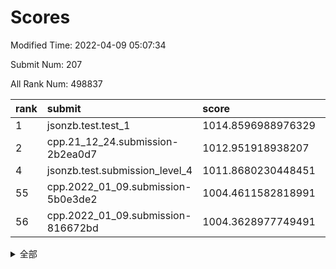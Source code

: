 # Scores

Modified Time: 2022-04-09 05:07:34

Submit Num: 207

All Rank Num: 498837

| rank |               submit               |       score        |       sigma        | pk_num |
| :--- | :--------------------------------- | :----------------- | :----------------- | :----- |
| 1    | jsonzb.test.test_1                 | 1014.8596988976329 | 0.8542242321875572 | 9636   |
| 2    | cpp.21_12_24.submission-2b2ea0d7   | 1012.951918938207  | 0.7783533167341428 | 9644   |
| 4    | jsonzb.test.submission_level_4     | 1011.8680230448451 | 0.8035885600393669 | 9636   |
| 55   | cpp.2022_01_09.submission-5b0e3de2 | 1004.4611582818991 | 0.7257745752825719 | 9634   |
| 56   | cpp.2022_01_09.submission-816672bd | 1004.3628977749491 | 0.7173664622815746 | 9637   |


<details>
<summary>全部</summary>

| rank |                 submit                 |       score        |       sigma        | pk_num |
| :--- | :------------------------------------- | :----------------- | :----------------- | :----- |
| 1    | jsonzb.test.test_1                     | 1014.8596988976329 | 0.8542242321875572 | 9636   |
| 2    | cpp.21_12_24.submission-2b2ea0d7       | 1012.951918938207  | 0.7783533167341428 | 9644   |
| 3    | gobigger.level_3.submission_level_3_41 | 1012.1120995959616 | 0.7810110985008164 | 9641   |
| 4    | jsonzb.test.submission_level_4         | 1011.8680230448451 | 0.8035885600393669 | 9636   |
| 5    | gobigger.level_3.submission_level_3_27 | 1011.2576463053141 | 0.771384028427286  | 9640   |
| 6    | gobigger.level_3.submission_level_3_29 | 1011.2179423492374 | 0.7642040036800095 | 9639   |
| 7    | gobigger.level_3.submission_level_3_46 | 1011.208284088148  | 0.7870285202815085 | 9641   |
| 8    | gobigger.level_3.submission_level_3_26 | 1011.0180312746303 | 0.7601998692633203 | 9643   |
| 9    | gobigger.level_3.submission_level_3_25 | 1010.9960052221954 | 0.7773200033833823 | 9640   |
| 10   | gobigger.level_3.submission_level_3_37 | 1010.950296601772  | 0.7964626920467605 | 9643   |
| 11   | gobigger.level_3.submission_level_3_30 | 1010.8294365418694 | 0.7716172955945865 | 9642   |
| 12   | gobigger.level_3.submission_level_3_36 | 1010.7846089394606 | 0.7778357615798779 | 9638   |
| 13   | gobigger.level_3.submission_level_3_12 | 1010.6217957245998 | 0.7878863791657227 | 9641   |
| 14   | gobigger.level_3.submission_level_3_10 | 1010.5865391940124 | 0.7780733659335753 | 9638   |
| 15   | gobigger.level_3.submission_level_3_45 | 1010.4649645196641 | 0.7341706547297795 | 9634   |
| 16   | gobigger.level_3.submission_level_3_2  | 1010.3685170616003 | 0.7572886486445616 | 9637   |
| 17   | gobigger.level_3.submission_level_3_40 | 1010.3659730849375 | 0.7657180611814978 | 9637   |
| 18   | gobigger.level_3.submission_level_3_23 | 1010.3654044948125 | 0.7555988327355747 | 9638   |
| 19   | gobigger.level_3.submission_level_3_8  | 1010.3522635318772 | 0.7555229801085118 | 9641   |
| 20   | gobigger.level_3.submission_level_3_7  | 1010.2592620919017 | 0.7678630930654339 | 9633   |
| 21   | gobigger.level_3.submission_level_3_22 | 1010.2402197753125 | 0.7706193866631542 | 9637   |
| 22   | gobigger.level_3.submission_level_3_15 | 1010.1234441407044 | 0.7784586280916522 | 9639   |
| 23   | gobigger.level_3.submission_level_3_35 | 1010.1140727903162 | 0.7551077089799527 | 9640   |
| 24   | gobigger.level_3.submission_level_3_49 | 1010.0937850354505 | 0.7637310438556386 | 9641   |
| 25   | gobigger.level_3.submission_level_3_47 | 1010.0757302808428 | 0.7647383957822068 | 9643   |
| 26   | gobigger.level_3.submission_level_3_1  | 1010.0541809135391 | 0.780122903698338  | 9637   |
| 27   | gobigger.level_3.submission_level_3_44 | 1010.0231547804398 | 0.7512703151202085 | 9642   |
| 28   | gobigger.level_3.submission_level_3_13 | 1009.9510166524457 | 0.7616156540538839 | 9640   |
| 29   | gobigger.level_3.submission_level_3_28 | 1009.9238883229092 | 0.7599682579237907 | 9637   |
| 30   | gobigger.level_3.submission_level_3_19 | 1009.884405938871  | 0.733281330869378  | 9646   |
| 31   | gobigger.level_3.submission_level_3_38 | 1009.8340821827356 | 0.7579631257952455 | 9640   |
| 32   | gobigger.level_3.submission_level_3_34 | 1009.8278831722193 | 0.7506103961669888 | 9638   |
| 33   | gobigger.level_3.submission_level_3_42 | 1009.8011153568282 | 0.7641907323437964 | 9641   |
| 34   | gobigger.level_3.submission_level_3_3  | 1009.6836005692181 | 0.7516394918037996 | 9641   |
| 35   | gobigger.level_3.submission_level_3_4  | 1009.6674125129192 | 0.7510087796689026 | 9642   |
| 36   | gobigger.level_3.submission_level_3_21 | 1009.6578827976142 | 0.7334181952250579 | 9635   |
| 37   | gobigger.level_3.submission_level_3_16 | 1009.6357124612184 | 0.790309190484864  | 9641   |
| 38   | gobigger.level_3.submission_level_3_18 | 1009.6025926343209 | 0.7523874356180031 | 9639   |
| 39   | gobigger.level_3.submission_level_3_17 | 1009.5597832563852 | 0.738891598092113  | 9638   |
| 40   | gobigger.level_3.submission_level_3_39 | 1009.5510383799971 | 0.7611992003468168 | 9639   |
| 41   | gobigger.level_3.submission_level_3_33 | 1009.4310508620467 | 0.7555252218745653 | 9636   |
| 42   | gobigger.level_3.submission_level_3_48 | 1009.3171721146969 | 0.7396268683703522 | 9640   |
| 43   | gobigger.level_3.submission_level_3_9  | 1009.0947583135318 | 0.7334148402983904 | 9640   |
| 44   | gobigger.level_3.submission_level_3_14 | 1009.0332051916401 | 0.7336494339987241 | 9640   |
| 45   | gobigger.level_3.submission_level_3_5  | 1008.9393977714378 | 0.7740527512126752 | 9641   |
| 46   | gobigger.level_3.submission_level_3_6  | 1008.8843181290921 | 0.7394216961279886 | 9641   |
| 47   | gobigger.level_3.submission_level_3_24 | 1008.811930727313  | 0.7596219076997934 | 9641   |
| 48   | gobigger.level_3.submission_level_3_32 | 1008.7596924775752 | 0.7516121775966184 | 9640   |
| 49   | gobigger.level_3.submission_level_3_43 | 1008.7147752465122 | 0.7454121697608058 | 9641   |
| 50   | gobigger.level_3.submission_level_3_0  | 1008.6702153410085 | 0.7326045487286074 | 9645   |
| 51   | gobigger.level_3.submission_level_3_31 | 1008.5995586443024 | 0.7523472879283957 | 9639   |
| 52   | gobigger.level_3.submission_level_3_11 | 1008.3978980863875 | 0.7405479504481101 | 9641   |
| 53   | gobigger.level_3.submission_level_3_20 | 1008.2297518751542 | 0.7273589985446831 | 9639   |
| 54   | gobigger.level_1.submission_level_1_23 | 1004.8931662940548 | 0.7212915249562396 | 9639   |
| 55   | cpp.2022_01_09.submission-5b0e3de2     | 1004.4611582818991 | 0.7257745752825719 | 9634   |
| 56   | cpp.2022_01_09.submission-816672bd     | 1004.3628977749491 | 0.7173664622815746 | 9637   |
| 57   | gobigger.level_1.submission_level_1_36 | 1004.1912165726915 | 0.7070966855233494 | 9638   |
| 58   | gobigger.level_1.submission_level_1_45 | 1004.1006343734417 | 0.7266465052153983 | 9639   |
| 59   | gobigger.level_1.submission_level_1_2  | 1004.0905330443137 | 0.7191080589093523 | 9634   |
| 60   | gobigger.level_1.submission_level_1_17 | 1004.0829735758861 | 0.7152897226976436 | 9637   |
| 61   | gobigger.level_1.submission_level_1_31 | 1004.0823112041323 | 0.7211456335437544 | 9641   |
| 62   | gobigger.level_1.submission_level_1_38 | 1004.0232175385736 | 0.7054020377718273 | 9639   |
| 63   | gobigger.level_1.submission_level_1_19 | 1003.9771515783116 | 0.7144654737437305 | 9642   |
| 64   | gobigger.level_1.submission_level_1_33 | 1003.9285236901812 | 0.7151987507330861 | 9640   |
| 65   | gobigger.level_1.submission_level_1_34 | 1003.8703856485909 | 0.7068945751668204 | 9637   |
| 66   | gobigger.level_1.submission_level_1_4  | 1003.8511325752343 | 0.717243227270079  | 9638   |
| 67   | gobigger.level_1.submission_level_1_8  | 1003.7328371343111 | 0.7114307504819134 | 9636   |
| 68   | gobigger.level_1.submission_level_1_27 | 1003.6884645288897 | 0.7232353018832038 | 9637   |
| 69   | gobigger.level_1.submission_level_1_11 | 1003.6640908904662 | 0.7087632395419982 | 9642   |
| 70   | gobigger.level_1.submission_level_1_26 | 1003.635028271939  | 0.7145048715950887 | 9639   |
| 71   | gobigger.level_1.submission_level_1_6  | 1003.6104523432615 | 0.7157743286433844 | 9642   |
| 72   | gobigger.level_1.submission_level_1_16 | 1003.5775765363519 | 0.7202004103756253 | 9639   |
| 73   | gobigger.level_1.submission_level_1_20 | 1003.5519313066403 | 0.7166195456298841 | 9639   |
| 74   | gobigger.level_1.submission_level_1_12 | 1003.5507801899931 | 0.7120599207865502 | 9637   |
| 75   | gobigger.level_1.submission_level_1_37 | 1003.4959063681961 | 0.71440633889524   | 9640   |
| 76   | gobigger.level_1.submission_level_1_40 | 1003.4895906429898 | 0.7212132459965078 | 9639   |
| 77   | gobigger.level_1.submission_level_1_47 | 1003.4251342633191 | 0.7114394914866395 | 9640   |
| 78   | gobigger.level_1.submission_level_1_35 | 1003.3971712771632 | 0.7207685535471071 | 9637   |
| 79   | gobigger.level_1.submission_level_1_10 | 1003.3759354376925 | 0.7043273860179479 | 9638   |
| 80   | gobigger.level_1.submission_level_1_49 | 1003.3735888139839 | 0.7134135788472994 | 9634   |
| 81   | gobigger.level_1.submission_level_1_46 | 1003.370187079552  | 0.7071768325625872 | 9640   |
| 82   | gobigger.level_1.submission_level_1_3  | 1003.3533155093504 | 0.7095519129480644 | 9639   |
| 83   | gobigger.level_1.submission_level_1_41 | 1003.3431675632294 | 0.7141258993150762 | 9640   |
| 84   | gobigger.level_1.submission_level_1_30 | 1003.3077124310015 | 0.7123986538375177 | 9638   |
| 85   | gobigger.level_1.submission_level_1_0  | 1003.2685145502284 | 0.7095460464692425 | 9641   |
| 86   | gobigger.level_1.submission_level_1_32 | 1003.2152851083448 | 0.7166925210954647 | 9640   |
| 87   | gobigger.level_1.submission_level_1_14 | 1003.1141263961019 | 0.7051166521741982 | 9640   |
| 88   | gobigger.level_1.submission_level_1_18 | 1003.0576562957744 | 0.7198521048028523 | 9642   |
| 89   | gobigger.level_1.submission_level_1_28 | 1002.9841672767508 | 0.7049872493281905 | 9641   |
| 90   | gobigger.level_1.submission_level_1_7  | 1002.8955444717607 | 0.7114108835039809 | 9641   |
| 91   | gobigger.level_1.submission_level_1_9  | 1002.8725597183151 | 0.710733581331863  | 9632   |
| 92   | gobigger.level_1.submission_level_1_25 | 1002.7957963044809 | 0.7053505034031341 | 9642   |
| 93   | gobigger.level_1.submission_level_1_42 | 1002.7860176819202 | 0.7040351482261653 | 9639   |
| 94   | gobigger.level_1.submission_level_1_21 | 1002.7851127175022 | 0.7200007685352804 | 9644   |
| 95   | gobigger.level_1.submission_level_1_1  | 1002.7536092665723 | 0.712627630478664  | 9641   |
| 96   | gobigger.level_1.submission_level_1_29 | 1002.7418391109386 | 0.7283347750806997 | 9641   |
| 97   | gobigger.level_1.submission_level_1_22 | 1002.7396778926782 | 0.7226592866937032 | 9640   |
| 98   | gobigger.level_1.submission_level_1_5  | 1002.7379934590944 | 0.7133493010762987 | 9643   |
| 99   | gobigger.level_1.submission_level_1_48 | 1002.5372238888363 | 0.7033602940734829 | 9642   |
| 100  | gobigger.level_1.submission_level_1_24 | 1002.4293504920379 | 0.7100422534137922 | 9643   |
| 101  | gobigger.level_1.submission_level_1_43 | 1002.3814304826308 | 0.7043430774170992 | 9641   |
| 102  | gobigger.level_1.submission_level_1_44 | 1002.0265964567236 | 0.7057726436821815 | 9637   |
| 103  | gobigger.level_1.submission_level_1_15 | 1002.0196306888648 | 0.7144241286338827 | 9641   |
| 104  | gobigger.level_1.submission_level_1_39 | 1001.9635883166502 | 0.7098745166964022 | 9644   |
| 105  | gobigger.level_1.submission_level_1_13 | 1001.6510972211031 | 0.7079052725699232 | 9633   |
| 106  | gobigger.random.submission_random_39   | 997.654645403451   | 0.7175317473877746 | 9642   |
| 107  | gobigger.random.submission_random_23   | 997.5180753348128  | 0.6997321210433798 | 9640   |
| 108  | gobigger.random.submission_random_47   | 997.1139144175282  | 0.7111641193376831 | 9636   |
| 109  | gobigger.random.submission_random_17   | 996.9503683117279  | 0.7054131195846617 | 9640   |
| 110  | gobigger.random.submission_random_22   | 996.8992586740835  | 0.716272710538738  | 9639   |
| 111  | gobigger.random.submission_random_3    | 996.7786381123932  | 0.7136158867987212 | 9639   |
| 112  | gobigger.random.submission_random_34   | 996.7582544750875  | 0.7032999514741985 | 9639   |
| 113  | gobigger.random.submission_random_35   | 996.7091645124408  | 0.714471261622256  | 9639   |
| 114  | gobigger.random.submission_random_1    | 996.6942542293598  | 0.7085302938528614 | 9641   |
| 115  | gobigger.random.submission_random_41   | 996.6650958008082  | 0.7083026729811799 | 9637   |
| 116  | gobigger.random.submission_random_25   | 996.6638709086009  | 0.7135676680024229 | 9638   |
| 117  | gobigger.random.submission_random_30   | 996.6262052473108  | 0.7006437173229373 | 9642   |
| 118  | gobigger.random.submission_random_37   | 996.5138321561444  | 0.717087450437361  | 9643   |
| 119  | gobigger.random.submission_random_29   | 996.5122973450998  | 0.705627272842631  | 9635   |
| 120  | gobigger.random.submission_random_8    | 996.4923476543606  | 0.7054908802755742 | 9638   |
| 121  | gobigger.random.submission_random_49   | 996.4601584011507  | 0.7085038440071737 | 9638   |
| 122  | gobigger.random.submission_random_11   | 996.4551456401114  | 0.7072334579580725 | 9640   |
| 123  | gobigger.random.submission_random_13   | 996.4343142883301  | 0.7128484278126224 | 9638   |
| 124  | gobigger.random.submission_random_26   | 996.4073394164506  | 0.7059627885070779 | 9646   |
| 125  | gobigger.random.submission_random_42   | 996.4041772080202  | 0.7225578645135782 | 9642   |
| 126  | gobigger.random.submission_random_14   | 996.3464439322927  | 0.6935181103449568 | 9637   |
| 127  | gobigger.random.submission_random_36   | 996.3245092711609  | 0.7067012169220057 | 9641   |
| 128  | gobigger.random.submission_random_43   | 996.2945862262404  | 0.7080585412499213 | 9640   |
| 129  | gobigger.random.submission_random_2    | 996.2817359810224  | 0.7043923741665484 | 9635   |
| 130  | gobigger.random.submission_random_7    | 996.2145539252411  | 0.7172739318034983 | 9642   |
| 131  | gobigger.random.submission_random_20   | 996.2110300255055  | 0.7176483798449008 | 9640   |
| 132  | gobigger.random.submission_random_4    | 996.1592974356469  | 0.7155802357699961 | 9639   |
| 133  | gobigger.random.submission_random_46   | 996.1276337707874  | 0.6998327806290316 | 9640   |
| 134  | gobigger.random.submission_random_48   | 996.0263610385815  | 0.7228988163015266 | 9640   |
| 135  | gobigger.random.submission_random_45   | 996.0183464187014  | 0.716003267924346  | 9639   |
| 136  | gobigger.random.submission_random_24   | 996.0051648654842  | 0.714274102585455  | 9642   |
| 137  | gobigger.random.submission_random_16   | 995.9656033112948  | 0.7041353010016516 | 9647   |
| 138  | gobigger.random.submission_random_18   | 995.958470164198   | 0.7134320161032767 | 9638   |
| 139  | gobigger.random.submission_random_9    | 995.9437321788237  | 0.7266896256769003 | 9633   |
| 140  | gobigger.random.submission_random_32   | 995.9250649489699  | 0.7179672355701561 | 9643   |
| 141  | gobigger.random.submission_random_19   | 995.8845000463125  | 0.6989384589648092 | 9637   |
| 142  | gobigger.random.submission_random_15   | 995.8670236556159  | 0.7121742825898153 | 9641   |
| 143  | gobigger.random.submission_random_44   | 995.8230335744366  | 0.7037404610386165 | 9637   |
| 144  | gobigger.random.submission_random_10   | 995.7549282736834  | 0.7112749776142544 | 9636   |
| 145  | gobigger.random.submission_random_31   | 995.5619483148556  | 0.739075695975342  | 9640   |
| 146  | gobigger.random.submission_random_5    | 995.5598258703171  | 0.6999222585626563 | 9636   |
| 147  | gobigger.random.submission_random_28   | 995.4133454336112  | 0.7107178509687672 | 9641   |
| 148  | gobigger.random.submission_random_27   | 995.3326482647385  | 0.7019414268988693 | 9638   |
| 149  | gobigger.random.submission_random_6    | 995.3174068199754  | 0.7142774184332087 | 9641   |
| 150  | gobigger.random.submission_random_0    | 995.2757919812242  | 0.7090349561888687 | 9644   |
| 151  | gobigger.random.submission_random_21   | 995.2704220527384  | 0.7316639135178697 | 9640   |
| 152  | gobigger.random.submission_random_33   | 995.2373495314214  | 0.7144787737165234 | 9636   |
| 153  | gobigger.random.submission_random_38   | 995.2029547502017  | 0.7156943576334645 | 9636   |
| 154  | gobigger.random.submission_random_12   | 994.9352416811719  | 0.7026146927183351 | 9638   |
| 155  | gobigger.random.submission_random_40   | 994.7792624700285  | 0.7142418190782135 | 9639   |
| 156  | gobigger.level_2.submission_level_2_4  | 993.958882518212   | 0.7290430997367576 | 9645   |
| 157  | gobigger.level_2.submission_level_2_16 | 993.8907662969382  | 0.7336006492847751 | 9637   |
| 158  | gobigger.level_2.submission_level_2_19 | 993.6172364571428  | 0.7457093035134309 | 9639   |
| 159  | gobigger.level_2.submission_level_2_1  | 993.5487778714097  | 0.7339165174711597 | 9639   |
| 160  | gobigger.level_2.submission_level_2_20 | 993.4094888906851  | 0.7281087184289023 | 9645   |
| 161  | gobigger.level_2.submission_level_2_44 | 993.2396919639771  | 0.7326578824088005 | 9639   |
| 162  | gobigger.level_2.submission_level_2_3  | 993.2038530527067  | 0.7421149109913916 | 9639   |
| 163  | gobigger.level_2.submission_level_2_18 | 993.1849135814778  | 0.7320530933976643 | 9637   |
| 164  | gobigger.level_2.submission_level_2_48 | 992.9742355558346  | 0.7418686163530384 | 9639   |
| 165  | gobigger.level_2.submission_level_2_24 | 992.9009183796611  | 0.7371319771507577 | 9636   |
| 166  | gobigger.level_2.submission_level_2_22 | 992.8891506513614  | 0.738312408441246  | 9639   |
| 167  | gobigger.level_2.submission_level_2_45 | 992.8624329710078  | 0.7483788875118398 | 9642   |
| 168  | gobigger.level_2.submission_level_2_31 | 992.8472835938388  | 0.7408402686962159 | 9637   |
| 169  | gobigger.level_2.submission_level_2_41 | 992.8438389759176  | 0.7417271540450132 | 9638   |
| 170  | gobigger.level_2.submission_level_2_12 | 992.6486817986492  | 0.7384800416717083 | 9642   |
| 171  | gobigger.level_2.submission_level_2_33 | 992.6199560660468  | 0.7388730800539645 | 9641   |
| 172  | gobigger.level_2.submission_level_2_34 | 992.5913638795585  | 0.7269696311867517 | 9643   |
| 173  | gobigger.level_2.submission_level_2_42 | 992.5724826784016  | 0.7346686942331998 | 9638   |
| 174  | gobigger.level_2.submission_level_2_23 | 992.5139205264392  | 0.7435593993445926 | 9634   |
| 175  | gobigger.level_2.submission_level_2_27 | 992.4917864485775  | 0.745377093670343  | 9634   |
| 176  | gobigger.level_2.submission_level_2_47 | 992.4622554801111  | 0.7299054049191344 | 9642   |
| 177  | gobigger.level_2.submission_level_2_8  | 992.4430644052177  | 0.7491996458924175 | 9640   |
| 178  | gobigger.level_2.submission_level_2_25 | 992.4327480857478  | 0.7325655490587656 | 9643   |
| 179  | gobigger.level_2.submission_level_2_36 | 992.2380358607737  | 0.7578789474326679 | 9632   |
| 180  | gobigger.level_2.submission_level_2_7  | 992.1622519981264  | 0.740714431205482  | 9639   |
| 181  | gobigger.level_2.submission_level_2_6  | 992.1286760345112  | 0.7520504737692676 | 9639   |
| 182  | gobigger.level_2.submission_level_2_0  | 992.1130827544902  | 0.7652182923467818 | 9634   |
| 183  | gobigger.level_2.submission_level_2_5  | 992.105052638548   | 0.7632466268440559 | 9643   |
| 184  | gobigger.level_2.submission_level_2_9  | 992.0360834361107  | 0.7390054020632186 | 9637   |
| 185  | gobigger.level_2.submission_level_2_17 | 991.975207204137   | 0.752047700585607  | 9633   |
| 186  | gobigger.level_2.submission_level_2_29 | 991.9196862423075  | 0.7367808385332132 | 9644   |
| 187  | gobigger.level_2.submission_level_2_21 | 991.7804931015947  | 0.7299439680620589 | 9640   |
| 188  | gobigger.level_2.submission_level_2_10 | 991.743113854228   | 0.759067244511768  | 9640   |
| 189  | gobigger.level_2.submission_level_2_40 | 991.7360511194793  | 0.7606170095526955 | 9642   |
| 190  | gobigger.level_2.submission_level_2_32 | 991.6892678069571  | 0.741156167162843  | 9638   |
| 191  | gobigger.level_2.submission_level_2_39 | 991.57823307589    | 0.7425352665022277 | 9643   |
| 192  | gobigger.level_2.submission_level_2_30 | 991.511125574525   | 0.7619113580108204 | 9640   |
| 193  | gobigger.level_2.submission_level_2_13 | 991.4612847192939  | 0.7416085039203044 | 9636   |
| 194  | gobigger.level_2.submission_level_2_43 | 991.4124893184122  | 0.7498786007854685 | 9636   |
| 195  | gobigger.level_2.submission_level_2_14 | 991.2360990266565  | 0.7602406755219838 | 9641   |
| 196  | gobigger.level_2.submission_level_2_46 | 991.15818021162    | 0.7586522331607446 | 9641   |
| 197  | gobigger.level_2.submission_level_2_26 | 991.023894088139   | 0.7530142833708784 | 9640   |
| 198  | gobigger.level_2.submission_level_2_15 | 990.9692975021392  | 0.7491982630301842 | 9637   |
| 199  | gobigger.level_2.submission_level_2_49 | 990.949041737283   | 0.741236950176342  | 9639   |
| 200  | gobigger.level_2.submission_level_2_11 | 990.9451324590464  | 0.757989319247121  | 9638   |
| 201  | gobigger.level_2.submission_level_2_2  | 990.9392687652285  | 0.7687216076040702 | 9640   |
| 202  | gobigger.level_2.submission_level_2_37 | 990.9350218644428  | 0.769002004364159  | 9641   |
| 203  | gobigger.level_2.submission_level_2_28 | 990.822707578447   | 0.7628211569065959 | 9638   |
| 204  | gobigger.level_2.submission_level_2_38 | 990.2487373717396  | 0.7834458180236158 | 9638   |
| 205  | gobigger.level_2.submission_level_2_35 | 989.8331240283859  | 0.7746687241852205 | 9645   |
| 206  | gobigger.none.submission_none_0        | 976.1424193243713  | 1.4230917315205653 | 9641   |
| 207  | gobigger.none.submission_none_1        | 975.9585561082445  | 1.4353859740569035 | 9639   |

</details>